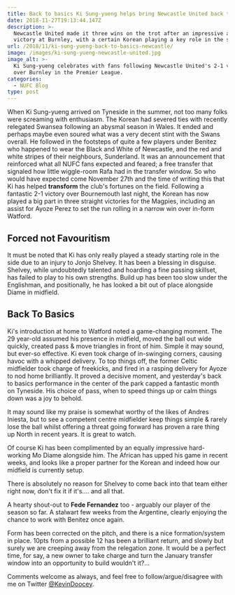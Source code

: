 ```yaml
---
title: Back to basics Ki Sung-yueng helps bring Newcastle United back to form
date: 2018-11-27T19:13:44.147Z
description: >-
  Newcastle United made it three wins on the trot after an impressive away
  victory at Burnley, with a certain Korean playing a key role in the success.
url: /2018/11/ki-sung-yueng-back-to-basics-newcastle/
image: /images/ki-sung-yueng-newcastle-united.jpg
image_alt: >-
  Ki Sung-yueng celebrates with fans following Newcastle United's 2-1 victory
  over Burnley in the Premier League.
categories:
  - NUFC Blog
type: post
---
```

When Ki Sung-yueng arrived on Tyneside in the summer, not too many folks were screaming with enthusiasm. The Korean had severed ties with recently relegated Swansea following an abysmal season in Wales. It ended and perhaps maybe even soured what was a very decent stint with the Swans overall. He followed in the footsteps of quite a few players under Benitez who happened to wear the Black and White of Newcastle, and the red and white stripes of their neighbours, Sunderland. It was an announcement that reinforced what all NUFC fans expected and feared; a free transfer that signaled how little wiggle-room Rafa had in the transfer window. So who would have expected come November 27th and the time of writing this that Ki has helped **transform** the club's fortunes on the field. Following a fantastic 2-1 victory over Bournemouth last night, the Korean has now played a big part in three straight victories for the Magpies, including an assist for Ayoze Perez to set the run rolling in a narrow win over in-form Watford. 

## Forced not Favouritism

It must be noted that Ki has only really played a steady starting role in the side due to an injury to Jonjo Shelvey. It has been a blessing in disguise. Shelvey, while undoubtedly talented and hoarding a fine passing skillset, has failed to play to his own strengths. Build up has been too slow under the Englishman, and positionally, he has looked a bit out of place alongside Diame in midfield.

## Back To Basics

Ki's introduction at home to Watford noted a game-changing moment. The 29 year-old assumed his presence in midfield, moved the ball out wide quickly, created pass & move triangles in front of him. Simple it may sound, but ever-so effective. Ki even took charge of in-swinging corners, causing havoc with a whipped delivery. To top things off, the former Celtic midfielder took charge of freekicks, and fired in a rasping delivery for Ayoze to nod home brilliantly. It proved a decisive moment, and yesterday's back to basics performance in the center of the park capped a fantastic month on Tyneside. His choice of pass, when to speed things up or calm things down was a joy to behold.

It may sound like my praise is somewhat worthy of the likes of Andres Iniesta, but to see a competent centre midfielder keep things simple & rarely lose the ball whilst offering a threat going forward has proven a rare thing up North in recent years. It is great to watch.

Of course Ki has been complimented by an equally impressive hard-working Mo Diame alongside him. The African has upped his game in recent weeks, and looks like a proper partner for the Korean and indeed how our midfield is currently setup.

There is absolutely no reason for Shelvey to come back into that team either right now, don't fix it if it's.... and all that.

A hearty shout-out to **Fede Fernandez** too - arguably our player of the season so far. A stalwart few weeks from the Argentine, clearly enjoying the chance to work with Benitez once again.

Form has been corrected on the pitch, and there is a nice formation/system in place. 10pts from a possible 12 has been a brilliant return, and slowly but surely we are creeping away from the relegation zone. It would be a perfect time, for say, a new owner to take charge and turn the January transfer window into an opportunity to build wouldn't it?...

Comments welcome as always, and feel free to follow/argue/disagree with me on Twitter [@KevinDoocey](https://twitter.com/kevindoocey).
